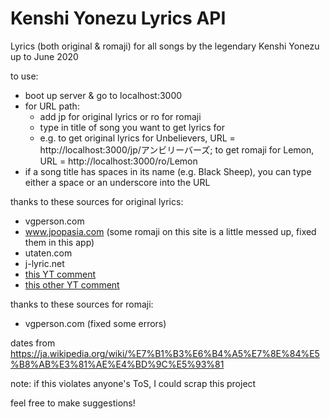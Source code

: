 # Kenshi Yonezu Lyrics API

Lyrics (both original & romaji) for all songs by the legendary Kenshi Yonezu up to June 2020

to use:
- boot up server & go to localhost:3000
- for URL path:
  - add jp for original lyrics or ro for romaji
  - type in title of song you want to get lyrics for
  - e.g. to get original lyrics for Unbelievers, URL = http://localhost:3000/jp/アンビリーバーズ; to get romaji for Lemon, URL = http://localhost:3000/ro/Lemon
- if a song title has spaces in its name (e.g. Black Sheep), you can type either a space or an underscore into the URL

thanks to these sources for original lyrics:
- vgperson.com
- www.jpopasia.com (some romaji on this site is a little messed up, fixed them in this app)
- utaten.com
- j-lyric.net
- [this YT comment](https://www.youtube.com/watch?v=Y4_vXzyOJHE&lc=UgyToLOsV4UblSAOv314AaABAg)
- [this other YT comment](https://www.youtube.com/watch?v=1s84rIhPuhk&lc=UgwKjHxckcjQq0ND9zN4AaABAg)

thanks to these sources for romaji:
- vgperson.com (fixed some errors)

dates from https://ja.wikipedia.org/wiki/%E7%B1%B3%E6%B4%A5%E7%8E%84%E5%B8%AB%E3%81%AE%E4%BD%9C%E5%93%81

note: if this violates anyone's ToS, I could scrap this project

feel free to make suggestions!

